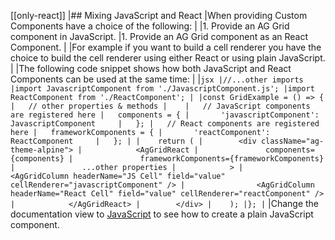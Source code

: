 [[only-react]]
|## Mixing JavaScript and React
|When providing Custom Components have a choice of the following:
|
|1. Provide an AG Grid component in JavaScript.
|1. Provide an AG Grid component as an React Component.
|
|For example if you want to build a cell renderer you have the choice to build the cell renderer using either React or using plain JavaScript.
|
|The following code snippet shows how both JavaScript and React Components can be used at the same time:
|
|```jsx
|//...other imports
|import JavascriptComponent from './JavascriptComponent.js';
|import ReactComponent from './ReactComponent';
|
|const GridExample = () => {
|   // other properties & methods
|   
|   // JavaScript components are registered here
|   components = {
|       'javascriptComponent': JavascriptComponent    
|   };
|   // React components are registered here
|   frameworkComponents = {
|       'reactComponent': ReactComponent    
|   };
|
|    return (
|        <div className="ag-theme-alpine">
|            <AgGridReact
|               components={components}
|               frameworkComponents={frameworkComponents}
|               ...other properties
|            >
|                <AgGridColumn headerName="JS Cell" field="value" cellRenderer="javascriptComponent" />
|                <AgGridColumn headerName="React Cell" field="value" cellRenderer="reactComponent" />
|            </AgGridReact>
|        </div>
|    );
|};
|```
|Change the documentation view to <a href='../../javascript-data-grid/components/'>JavaScript</a> to see how to create a plain JavaScript component.
